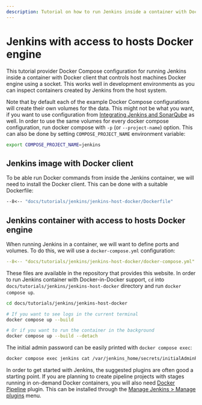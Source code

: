 ```yaml
---
description: Tutorial on how to run Jenkins inside a container with Docker client that controls host machines Docker engine using a socket.
---
```


# Jenkins with access to hosts Docker engine

This tutorial provider Docker Compose configuration for running Jenkins inside a container with Docker client that controls host machines Docker engine using a socket. This works well in development environments as you can inspect containers created by Jenkins from the host system.

Note that by default each of the example Docker Compose configurations will create their own volumes for the data. This might not be what you want, if you want to use configuration from [Integrating Jenkins and SonarQube](../sonarqube-jenkins/README.md) as well. In order to use the same volumes for every docker compose configuration, run docker compose with `-p` (or `--project-name`) option. This can also be done by setting `COMPOSE_PROJECT_NAME` environment variable:

```sh
export COMPOSE_PROJECT_NAME=jenkins
```

## Jenkins image with Docker client

To be able run Docker commands from inside the Jenkins container, we will need to install the Docker client. This can be done with a suitable Dockerfile:

```Dockerfile title="Dockerfile"
--8<-- "docs/tutorials/jenkins/jenkins-host-docker/Dockerfile"
```

## Jenkins container with access to hosts Docker engine

When running Jenkins in a container, we will want to define ports and volumes. To do this, we will use a `docker-compose.yml` configuration:

```yaml title="docker-compose.yml"
--8<-- "docs/tutorials/jenkins/jenkins-host-docker/docker-compose.yml"
```

These files are available in the repository that provides this website. In order to run Jenkins container with Docker-in-Docker support, `cd` into `docs/tutorials/jenkins/jenkins-host-docker` directory and run `docker compose up`.

```sh
cd docs/tutorials/jenkins/jenkins-host-docker

# If you want to see logs in the current terminal
docker compose up --build

# Or if you want to run the container in the background
docker compose up --build --detach
```

The initial admin password can be easily printed with `docker compose exec`:

```sh
docker compose exec jenkins cat /var/jenkins_home/secrets/initialAdminPassword
```

In order to get started with Jenkins, the suggested plugins are often good a starting point. If you are planning to create pipeline projects with stages running in on-demand Docker containers, you will also need [Docker Pipeline](https://plugins.jenkins.io/docker-workflow/) plugin. This can be installed through the [Manage Jenkins > Manage plugins](http://localhost:8080/pluginManager/available) menu.

